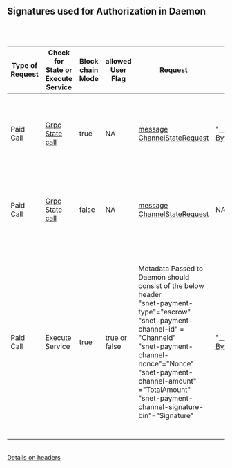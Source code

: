 ## Signatures used for Authorization in Daemon

<BR>
<BR>


| Type of Request | Check for State or Execute Service                                                             | Block chain Mode | allowed User Flag | Request                     | Signature expected                                                                                                                                                | Method Called                                                                 | Response sent             | Comments                                                                                           |
|-----------------|------------------------------------------------------------------------------------------------|------------------|-------------------|-----------------------------|-------------------------------------------------------------------------------------------------------------------------------------------------------------------|-------------------------------------------------------------------------------|---------------------------|----------------------------------------------------------------------------------------------------|
| Paid Call       | [Grpc State call](https://github.com/singnet/snet-daemon/blob/master/escrow/state_service.proto) | true          | NA                | [message ChannelStateRequest](https://github.com/singnet/snet-daemon/blob/master/escrow/state_service.proto#L20-L30) |"__get_channel_state"+MpeAddress+channelID+CurrentBlockNumber<BR> [Bytes Constructed](https://github.com/singnet/snet-daemon/blob/master/escrow/state_service.go#L79-L84)| [rpc GetChannelState\(ChannelStateRequest\) returns \(ChannelStateReply\) \{\}](https://github.com/singnet/snet-daemon/blob/master/escrow/state_service.proto#L14-L17) | [message ChannelStateReply](https://github.com/singnet/snet-daemon/blob/master/escrow/state_service.proto#L36-L53) | Only channel signer/sender/receiver can get latest channel state . Current Block Number passed needs to be +-10 from the latest block number retrieved from the blockchain  |
| Paid Call       | [Grpc State call](https://github.com/singnet/snet-daemon/blob/master/escrow/state_service.proto) | false          | NA                | [message ChannelStateRequest](https://github.com/singnet/snet-daemon/blob/master/escrow/state_service.proto#L20-L30) | NA| [rpc GetChannelState\(ChannelStateRequest\) returns \(ChannelStateReply\) \{\}](https://github.com/singnet/snet-daemon/blob/master/escrow/state_service.proto#L14-L17) | [message ChannelStateReply](https://github.com/singnet/snet-daemon/blob/master/escrow/state_service.proto#L36-L53) |  Same response is sent every time,Caller would not know if the block chain mode is enabled or disabled.The Signature sent is ignored. |
|Paid Call|Execute Service |true|true or false|Metadata Passed to Daemon should consist of the below header<br> "snet-payment-type"="escrow" <br>"snet-payment-channel-id" = "Channeld"<br> "snet-payment-channel-nonce"="Nonce"<br> "snet-payment-channel-amount" ="TotalAmount"<br> "snet-payment-channel-signature-bin"="Signature"|"__MPE_claim_message"+MpeContractAddress+ChannelID+ChannelNonce+SignedAmount<br>[Bytes Constructed](https://github.com/singnet/snet-daemon/blob/3fb726ac903888efd03de4443f06a5cd294ae9f9/escrow/validation.go#L173-L179)|Call to the method in Service |Response sent by Service |Only channel signer/sender can sign.<br>, Please note the Total Amount = Amount (retrieved from State call) + Price of the current call , latest nonce is also retrieved from the state call<br>if the allowed_user flag is true , then Make sure the Signer is also in the list of allowed users defined in the Daemon config.<br>Please note the [allowed user flag](https://github.com/singnet/snet-daemon/blob/master/README.md#allowed_users_flag) is applicable only in test networks like ropsten / kovan etc; but not in mainnet  |



<br>[Details on headers](https://github.com/singnet/snet-daemon/blob/master/handler/interceptors.go#L24-L43)

